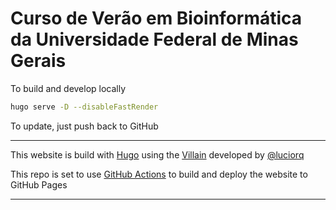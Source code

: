 # Curso de Verão em Bioinformática da Universidade Federal de Minas Gerais

To build and develop locally

```bash
hugo serve -D --disableFastRender
```

To update, just push back to GitHub

---

This website is build with [Hugo](https://gohugo.io/) using the [Villain](https://github.com/luciorq/hugo-villain-theme) developed by [@luciorq](https://github.com/luciorq)

This repo is set to use [GitHub Actions](https://github.com/peaceiris/actions-gh-pages) to build and deploy the website to GitHub Pages

---
